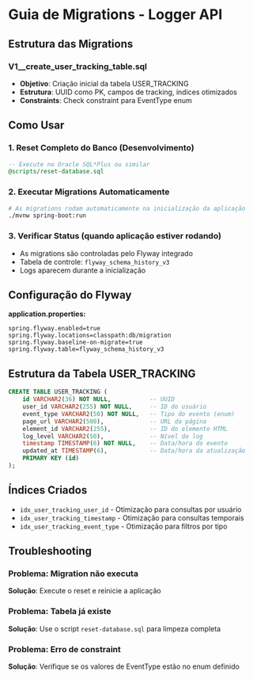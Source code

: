 # Guia de Migrations - Logger API

## Estrutura das Migrations

### V1__create_user_tracking_table.sql
- **Objetivo**: Criação inicial da tabela USER_TRACKING
- **Estrutura**: UUID como PK, campos de tracking, índices otimizados
- **Constraints**: Check constraint para EventType enum

## Como Usar

### 1. Reset Completo do Banco (Desenvolvimento)
```sql
-- Execute no Oracle SQL*Plus ou similar
@scripts/reset-database.sql
```

### 2. Executar Migrations Automaticamente
```bash
# As migrations rodam automaticamente na inicialização da aplicação
./mvnw spring-boot:run
```

### 3. Verificar Status (quando aplicação estiver rodando)
- As migrations são controladas pelo Flyway integrado
- Tabela de controle: `flyway_schema_history_v3`
- Logs aparecem durante a inicialização

## Configuração do Flyway

**application.properties:**
```properties
spring.flyway.enabled=true
spring.flyway.locations=classpath:db/migration
spring.flyway.baseline-on-migrate=true
spring.flyway.table=flyway_schema_history_v3
```

## Estrutura da Tabela USER_TRACKING

```sql
CREATE TABLE USER_TRACKING (
    id VARCHAR2(36) NOT NULL,           -- UUID
    user_id VARCHAR2(255) NOT NULL,     -- ID do usuário
    event_type VARCHAR2(50) NOT NULL,   -- Tipo do evento (enum)
    page_url VARCHAR2(500),             -- URL da página
    element_id VARCHAR2(255),           -- ID do elemento HTML
    log_level VARCHAR2(50),             -- Nível do log
    timestamp TIMESTAMP(6) NOT NULL,    -- Data/hora do evento
    updated_at TIMESTAMP(6),            -- Data/hora da atualização
    PRIMARY KEY (id)
);
```

## Índices Criados
- `idx_user_tracking_user_id` - Otimização para consultas por usuário
- `idx_user_tracking_timestamp` - Otimização para consultas temporais
- `idx_user_tracking_event_type` - Otimização para filtros por tipo

## Troubleshooting

### Problema: Migration não executa
**Solução**: Execute o reset e reinicie a aplicação

### Problema: Tabela já existe
**Solução**: Use o script `reset-database.sql` para limpeza completa

### Problema: Erro de constraint
**Solução**: Verifique se os valores de EventType estão no enum definido